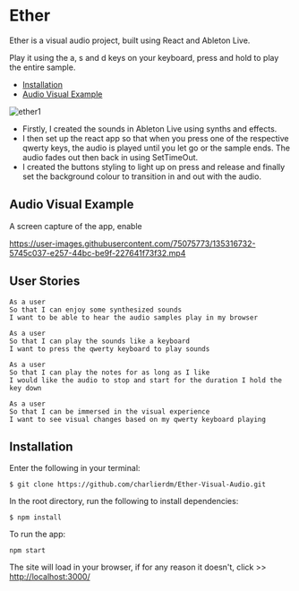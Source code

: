 # Ether

Ether is a visual audio project, built using React and Ableton Live.

Play it using the a, s and d keys on your keyboard, press and hold to play the entire sample.

* [Installation](https://github.com/charlierdm/Ether-Visual-Audio#Installation)
* [Audio Visual Example](https://github.com/charlierdm/Ether-Visual-Audio#Audio-Visual-Example)

![ether1](https://user-images.githubusercontent.com/75075773/130949596-58522b41-507f-481c-9a6b-7b06ddf37667.gif)



* Firstly, I created the sounds in Ableton Live using synths and effects.
* I then set up the react app so that when you press one of the respective qwerty keys, the audio is played until you let go or the sample ends. The audio fades out then back in using SetTimeOut.
* I created the buttons styling to light up on press and release and finally set the background colour to transition in and out with the audio. 

## Audio Visual Example

A screen capture of the app, enable 

https://user-images.githubusercontent.com/75075773/135316732-5745c037-e257-44bc-be9f-227641f73f32.mp4



## User Stories

```
As a user
So that I can enjoy some synthesized sounds
I want to be able to hear the audio samples play in my browser

As a user
So that I can play the sounds like a keyboard
I want to press the qwerty keyboard to play sounds

As a user
So that I can play the notes for as long as I like
I would like the audio to stop and start for the duration I hold the key down

As a user
So that I can be immersed in the visual experience
I want to see visual changes based on my qwerty keyboard playing

```

## Installation

Enter the following in your terminal:
```
$ git clone https://github.com/charlierdm/Ether-Visual-Audio.git
```
In the root directory, run the following to install dependencies:
```
$ npm install
```
To run the app:
```
npm start
```
The site will load in your browser, if for any reason it doesn't, click >> [http://localhost:3000/](http://localhost:3000/)





